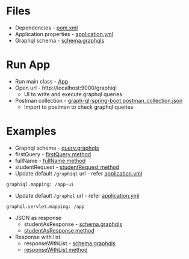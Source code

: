 # Files
* Dependencies - [pom.xml](pom.xml)
* Application properties - [application.yml](src/main/resources/application.yml)
* Graphql schema - [schema.graphqls](src/main/resources/schema/schema.graphqls)

# Run App
* Run main class - [App](src/main/java/com/java/App.java)
* Open url - http://localhost:9000/graphiql
  * UI to write and execute graphql queries
* Postman collection - [graph-ql-spring-boot.postman_collection.json](files/graph-ql-spring-boot.postman_collection.json)
  * Import to postman to check graphql queries 
  
# Examples
* Graphql schema - [query.graphqls](src/main/resources/schema/schema.graphqls)
* firstQuery - [firstQuery method](src/main/java/com/java/query/Query.java)
* fullName - [fullName method](src/main/java/com/java/query/Query.java)
* studentRequest - [studentRequest method](src/main/java/com/java/query/Query.java)
* Update default `/graphiql` url - refer [application.yml](src/main/resources/application.yml)
```
graphiql.mapping: /app-ui
```
* Update default `/graphql` url - refer [application.yml](src/main/resources/application.yml)
```
graphql.servlet.mapping: /app
```
* JSON as response
  * studentAsResponse - [schema.graphqls](src/main/resources/schema/schema.graphqls)
  * [studentAsResponse method](src/main/java/com/java/query/Query.java)
* Response with list
  * responseWithList - [schema.graphqls](src/main/resources/schema/schema.graphqls)
  * [responseWithList method](src/main/java/com/java/query/Query.java)